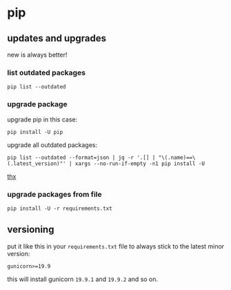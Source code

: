 # pip

## updates and upgrades

new is always better!

### list outdated packages

```
pip list --outdated
```

### upgrade package

upgrade pip in this case:

```
pip install -U pip
```

upgrade all outdated packages:

```shell
pip list --outdated --format=json | jq -r '.[] | "\(.name)==\(.latest_version)"' | xargs --no-run-if-empty -n1 pip install -U
```

[thx](https://stackoverflow.com/a/3452888)

### upgrade packages from file

```
pip install -U -r requirements.txt
```

## versioning

put it like this in your `requirements.txt` file to always stick to the latest minor version:

```
gunicorn>=19.9
```

this will install gunicorn `19.9.1` and `19.9.2` and so on.
